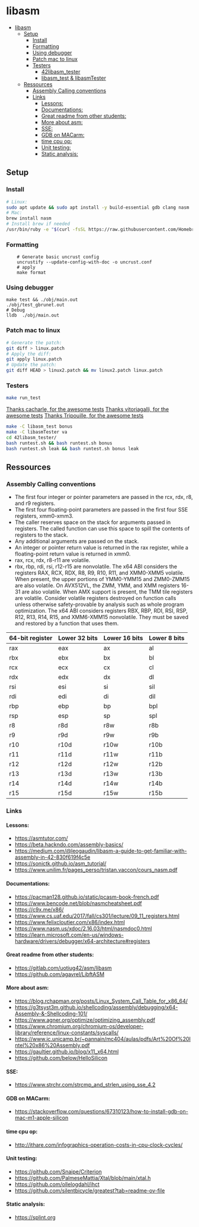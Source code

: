 # libasm
- [libasm](#libasm)
  - [Setup](#setup)
    - [Install](#install)
    - [Formatting](#formatting)
    - [Using debugger](#using-debugger)
    - [Patch mac to linux](#patch-mac-to-linux)
    - [Testers](#testers)
      - [42libasm\_tester](#42libasm_tester)
      - [libasm\_test \& libasmTester](#libasm_test--libasmtester)
  - [Ressources](#ressources)
    - [Assembly Calling conventions](#assembly-calling-conventions)
    - [Links](#links)
      - [Lessons:](#lessons)
      - [Documentations:](#documentations)
      - [Great readme from other students:](#great-readme-from-other-students)
      - [More about asm:](#more-about-asm)
      - [SSE:](#sse)
      - [GDB on MACarm:](#gdb-on-macarm)
      - [time cpu op:](#time-cpu-op)
      - [Unit testing:](#unit-testing)
      - [Static analysis:](#static-analysis)

## Setup

### Install
```bash
# Linux:
sudo apt update && sudo apt install -y build-essential gdb clang nasm
# Mac:
brew install nasm
# Install brew if needed
/usr/bin/ruby -e "$(curl -fsSL https://raw.githubusercontent.com/Homebrew/install/master/install)"
```

### Formatting
```shell
    # Generate basic uncrust config
    uncrustify --update-config-with-doc -o uncrust.conf
    # apply
    make format
```

### Using debugger
```shell
make test && ./obj/main.out
./obj/test_gbrunet.out
# Debug
lldb  ./obj/main.out
```

### Patch mac to linux 
```bash
# Generate the patch:
git diff > linux.patch
# Apply the diff:
git apply linux.patch
# Update the patch:
git diff HEAD > linux2.patch && mv linux2.patch linux.patch
```

### Testers
```bash
make run_test
```
[Thanks cacharle, for the awesome tests](https://github.com/cacharle/libasm_test)
[Thanks vitoriagalli, for the awesome tests](https://github.com/vitoriagalli/42libasm_tester)
[Thanks Tripouille, for the awesome tests](https://github.com/Tripouille/libasmTester)

```bash
make -C libasm_test bonus
make -C libasmTester va
cd 42libasm_tester/
bash runtest.sh && bash runtest.sh bonus
bash runtest.sh leak && bash runtest.sh bonus leak
```
## Ressources
### Assembly Calling conventions

- The first four integer or pointer parameters are passed in the rcx, rdx, r8, and r9 registers.
- The first four floating-point parameters are passed in the first four SSE registers, xmm0-xmm3.
- The caller reserves space on the stack for arguments passed in registers. The called function can use this space to spill the contents of registers to the stack.
- Any additional arguments are passed on the stack.
- An integer or pointer return value is returned in the rax register, while a floating-point return value is returned in xmm0.
- rax, rcx, rdx, r8-r11 are volatile.
- rbx, rbp, rdi, rsi, r12-r15 are nonvolatile.
The x64 ABI considers the registers RAX, RCX, RDX, R8, R9, R10, R11, and XMM0-XMM5 volatile. When present, the upper portions of YMM0-YMM15 and ZMM0-ZMM15 are also volatile. On AVX512VL, the ZMM, YMM, and XMM registers 16-31 are also volatile. When AMX support is present, the TMM tile registers are volatile. Consider volatile registers destroyed on function calls unless otherwise safety-provable by analysis such as whole program optimization.
The x64 ABI considers registers RBX, RBP, RDI, RSI, RSP, R12, R13, R14, R15, and XMM6-XMM15 nonvolatile. They must be saved and restored by a function that uses them.

| 64-bit register | Lower 32 bits | Lower 16 bits | Lower 8 bits |
|----------------|---------------|---------------|-------------|
| rax            | eax           | ax            | al          |
| rbx            | ebx           | bx            | bl          |
| rcx            | ecx           | cx            | cl          |
| rdx            | edx           | dx            | dl          |
| rsi            | esi           | si            | sil         |
| rdi            | edi           | di            | dil         |
| rbp            | ebp           | bp            | bpl         |
| rsp            | esp           | sp            | spl         |
| r8             | r8d           | r8w           | r8b         |
| r9             | r9d           | r9w           | r9b         |
| r10            | r10d          | r10w          | r10b        |
| r11            | r11d          | r11w          | r11b        |
| r12            | r12d          | r12w          | r12b        |
| r13            | r13d          | r13w          | r13b        |
| r14            | r14d          | r14w          | r14b        |
| r15            | r15d          | r15w          | r15b        |

### Links
#### Lessons:

- <https://asmtutor.com/>
- <https://beta.hackndo.com/assembly-basics/>
- <https://medium.com/@leogaudin/libasm-a-guide-to-get-familiar-with-assembly-in-42-830f619f4c5e>
- <https://sonictk.github.io/asm_tutorial/>
- <https://www.unilim.fr/pages_perso/tristan.vaccon/cours_nasm.pdf>

#### Documentations:
- <https://pacman128.github.io/static/pcasm-book-french.pdf>
- <https://www.bencode.net/blob/nasmcheatsheet.pdf>
- <https://c9x.me/x86/>
- <https://www.cs.uaf.edu/2017/fall/cs301/lecture/09_11_registers.html>
- <https://www.felixcloutier.com/x86/index.html>
- <https://www.nasm.us/xdoc/2.16.03/html/nasmdoc0.html>
- <https://learn.microsoft.com/en-us/windows-hardware/drivers/debugger/x64-architecture#registers>

#### Great readme from other students:
- <https://gitlab.com/uotiug42/asm/libasm>
- <https://github.com/agavrel/LibftASM>

#### More about asm:
- <https://blog.rchapman.org/posts/Linux_System_Call_Table_for_x86_64/>
- <https://g3tsyst3m.github.io/shellcoding/assembly/debugging/x64-Assembly-&-Shellcoding-101/>
- <https://www.agner.org/optimize/optimizing_assembly.pdf>
- <https://www.chromium.org/chromium-os/developer-library/reference/linux-constants/syscalls/>
- <https://www.ic.unicamp.br/~pannain/mc404/aulas/pdfs/Art%20Of%20Intel%20x86%20Assembly.pdf>
- <https://gaultier.github.io/blog/x11_x64.html>
- <https://github.com/below/HelloSilicon>

#### SSE:
- <https://www.strchr.com/strcmp_and_strlen_using_sse_4.2>

#### GDB on MACarm:
- <https://stackoverflow.com/questions/67310123/how-to-install-gdb-on-mac-m1-apple-silicon>

#### time cpu op:
- <http://ithare.com/infographics-operation-costs-in-cpu-clock-cycles/>

#### Unit testing:
- <https://github.com/Snaipe/Criterion>
- <https://github.com/PalmeseMattia/Xtal/blob/main/xtal.h>
- <https://github.com/ollelogdahl/ihct>
- <https://github.com/silentbicycle/greatest?tab=readme-ov-file>

#### Static analysis:
- <https://splint.org>
